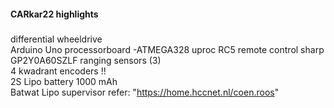 #### CARkar22 highlights
#####
differential wheeldrive  
Arduino Uno processorboard -ATMEGA328 uproc 
RC5 remote control  sharp GP2Y0A60SZLF ranging sensors (3)   
4 kwadrant encoders !!  
2S Lipo battery 1000 mAh  
Batwat Lipo supervisor refer: "https://home.hccnet.nl/coen.roos"
